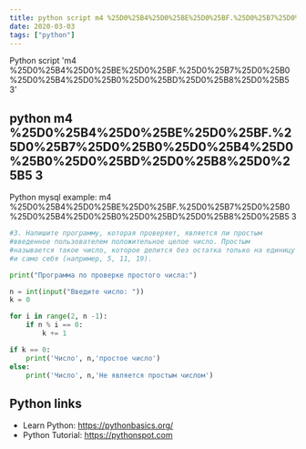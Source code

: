 ```yaml
---
title: python script m4 %25D0%25B4%25D0%25BE%25D0%25BF.%25D0%25B7%25D0%25B0%25D0%25B4%25D0%25B0%25D0%25BD%25D0%25B8%25D0%25B5 3 (snippet)
date: 2020-03-03
tags: ["python"]
---
```

Python script 'm4 %25D0%25B4%25D0%25BE%25D0%25BF.%25D0%25B7%25D0%25B0%25D0%25B4%25D0%25B0%25D0%25BD%25D0%25B8%25D0%25B5 3'


## python m4 %25D0%25B4%25D0%25BE%25D0%25BF.%25D0%25B7%25D0%25B0%25D0%25B4%25D0%25B0%25D0%25BD%25D0%25B8%25D0%25B5 3

Python mysql example: m4 %25D0%25B4%25D0%25BE%25D0%25BF.%25D0%25B7%25D0%25B0%25D0%25B4%25D0%25B0%25D0%25BD%25D0%25B8%25D0%25B5 3

```python
#3. Напишите программу, которая проверяет, является ли простым
#введенное пользователем положительное целое число. Простым
#называется такое число, которое делится без остатка только на единицу
#и само себя (например, 5, 11, 19).

print("Программа по проверке простого числа:")

n = int(input("Введите число: "))
k = 0

for i in range(2, n -1):
    if n % i == 0:
        k += 1

if k == 0:
    print('Число', n,'простое число')
else:
    print('Число', n,'Не является простым числом')


```

## Python links

- Learn Python: https://pythonbasics.org/
- Python Tutorial: https://pythonspot.com
